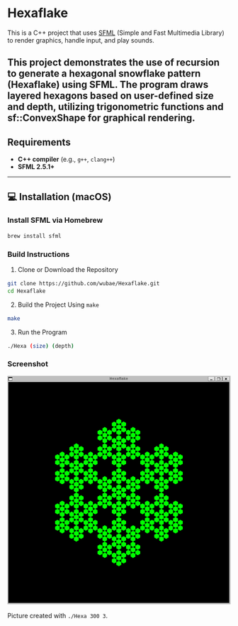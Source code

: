 # Hexaflake

This is a C++ project that uses [SFML](https://www.sfml-dev.org/) (Simple and Fast Multimedia Library) to render graphics, handle input, and play sounds.

This project demonstrates the use of recursion to generate a hexagonal snowflake pattern (Hexaflake) using SFML. The program draws layered hexagons based on user-defined size and depth, utilizing trigonometric functions and sf::ConvexShape for graphical rendering.
---

## Requirements

- **C++ compiler** (e.g., `g++`, `clang++`)
- **SFML 2.5.1+**

---

## 💻 Installation (macOS)

### Install SFML via Homebrew
```bash
brew install sfml
```

### Build Instructions
1. Clone or Download the Repository
```bash
git clone https://github.com/wubae/Hexaflake.git
cd Hexaflake
```

2. Build the Project Using `make`
```bash
make
```

3. Run the Program
```bash
./Hexa (size) (depth)
```

### Screenshot
![Screenshot](/screenshot.png)

Picture created with `./Hexa 300 3`.
